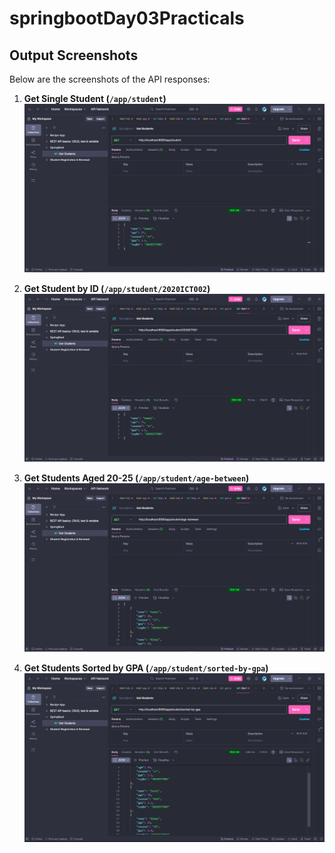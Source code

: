 # springbootDay03Practicals

## Output Screenshots

Below are the screenshots of the API responses:

1. **Get Single Student (`/app/student`)**
   ![Single Student Output](outputs/1.png)

2. **Get Student by ID (`/app/student/2020ICT002`)**
   ![Student by ID Output](outputs/2.png)

3. **Get Students Aged 20-25 (`/app/student/age-between`)**
   ![Age Between Output](outputs/3.png)

4. **Get Students Sorted by GPA (`/app/student/sorted-by-gpa`)**
   ![Sorted by GPA Output](outputs/4.png)
